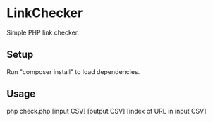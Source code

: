 # LinkChecker
Simple PHP link checker.

## Setup
Run "composer install" to load dependencies.

## Usage
php check.php [input CSV] [output CSV] [index of URL in input CSV]
